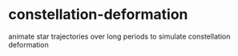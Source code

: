constellation-deformation
=========================
animate star trajectories over long periods to simulate constellation deformation
